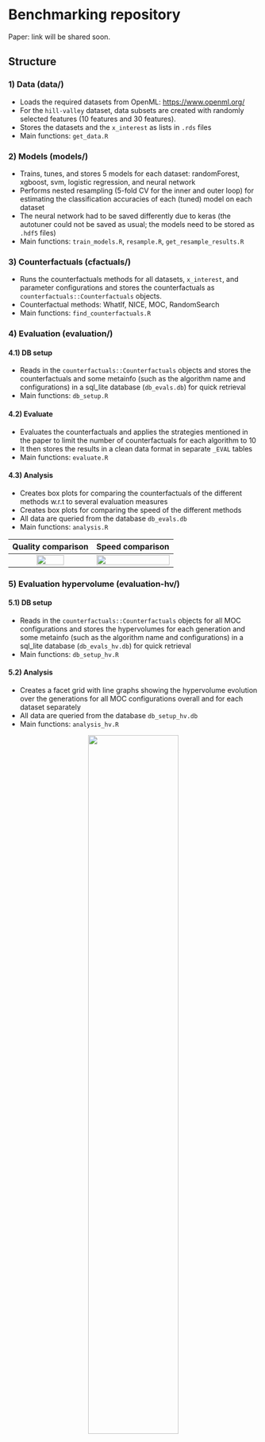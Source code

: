 # Benchmarking repository 
Paper: link will be shared soon.

## Structure

### 1) Data (data/)

- Loads the required datasets from OpenML: https://www.openml.org/
- For the `hill-valley` dataset, data subsets are created with randomly selected features (10 features and 30 features).
- Stores the datasets and the `x_interest` as lists in `.rds` files
- Main functions: `get_data.R`

### 2) Models (models/)

- Trains, tunes, and stores 5 models for each dataset: randomForest, xgboost, svm, logistic regression, and neural network
- Performs nested resampling (5-fold CV for the inner and outer loop) for estimating the classification accuracies of each (tuned) model on each dataset
- The neural network had to be saved differently due to keras (the autotuner could not be saved as usual; the models need to be stored as `.hdf5` files)
- Main functions: `train_models.R`, `resample.R`, `get_resample_results.R`

### 3) Counterfactuals (cfactuals/)

- Runs the counterfactuals methods for all datasets, `x_interest`, and parameter configurations and stores the counterfactuals as `counterfactuals::Counterfactuals` objects.
- Counterfactual methods: WhatIf, NICE, MOC, RandomSearch
- Main functions: `find_counterfactuals.R`

### 4) Evaluation (evaluation/)

#### 4.1) DB setup

- Reads in the `counterfactuals::Counterfactuals` objects and stores the counterfactuals and some metainfo (such as the algorithm name and configurations)
in a sql_lite database (`db_evals.db`) for quick retrieval
- Main functions: `db_setup.R`

#### 4.2) Evaluate

- Evaluates the counterfactuals and applies the strategies mentioned in the paper to limit the number of counterfactuals for each algorithm to 10
- It then stores the results in a clean data format in separate `_EVAL` tables
- Main functions: `evaluate.R`

#### 4.3) Analysis

- Creates box plots for comparing the counterfactuals of the different methods w.r.t to several evaluation measures
- Creates box plots for comparing the speed of the different methods
- All data are queried from the database `db_evals.db`
- Main functions: `analysis.R`

Quality comparison            |  Speed comparison
:-------------------------:|:-------------------------:
<img src="https://user-images.githubusercontent.com/33908442/133095507-6d6eb8e5-fa44-4841-8e1f-4c491295b990.png" width="60%" height="80%">  |  <img src=https://user-images.githubusercontent.com/33908442/133096774-9746b45f-f4b7-4f70-9e91-922c6671086f.png width="100%" height="100%"> 

### 5) Evaluation hypervolume (evaluation-hv/)

#### 5.1) DB setup

- Reads in the `counterfactuals::Counterfactuals` objects for all MOC configurations and stores the hypervolumes for each generation and some metainfo (such as the algorithm name and configurations)
in a sql_lite database (`db_evals_hv.db`) for quick retrieval
- Main functions: `db_setup_hv.R`

#### 5.2) Analysis

- Creates a facet grid with line graphs showing the hypervolume evolution over the generations for all MOC configurations overall and for each dataset separately
- All data are queried from the database `db_setup_hv.db`
- Main functions: `analysis_hv.R`

<p align="center">
  <img width="60%" height="60%" src="https://user-images.githubusercontent.com/33908442/133098397-7b530d4a-0b95-45c5-8793-1be11fe598b6.png">
</p>

